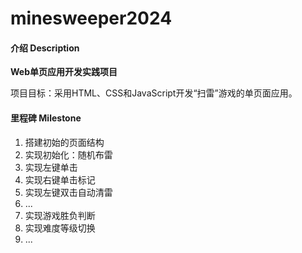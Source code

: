 # minesweeper2024

#### 介绍 Description

**Web单页应用开发实践项目**

项目目标：采用HTML、CSS和JavaScript开发“扫雷”游戏的单页面应用。

#### 里程碑 Milestone

1. 搭建初始的页面结构
2. 实现初始化：随机布雷
3. 实现左键单击
4. 实现右键单击标记
5. 实现左键双击自动清雷
6. ...
7. 实现游戏胜负判断
8. 实现难度等级切换
9. ...